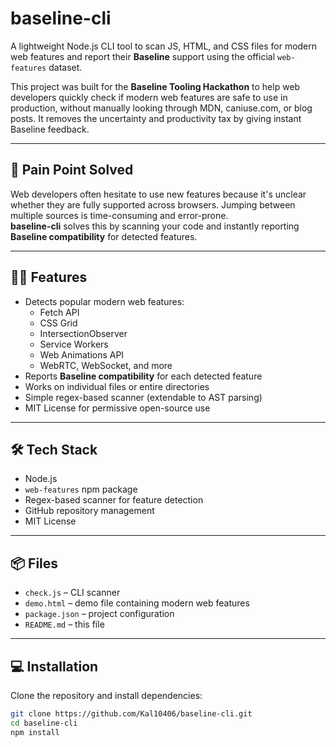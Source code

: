 # baseline-cli

A lightweight Node.js CLI tool to scan JS, HTML, and CSS files for modern web features and report their **Baseline** support using the official `web-features` dataset.  

This project was built for the **Baseline Tooling Hackathon** to help web developers quickly check if modern web features are safe to use in production, without manually looking through MDN, caniuse.com, or blog posts. It removes the uncertainty and productivity tax by giving instant Baseline feedback.

---

## 🚀 Pain Point Solved

Web developers often hesitate to use new features because it's unclear whether they are fully supported across browsers. Jumping between multiple sources is time-consuming and error-prone.  
**baseline-cli** solves this by scanning your code and instantly reporting **Baseline compatibility** for detected features.

---

## 🧑‍💻 Features

- Detects popular modern web features:
  - Fetch API
  - CSS Grid
  - IntersectionObserver
  - Service Workers
  - Web Animations API
  - WebRTC, WebSocket, and more
- Reports **Baseline compatibility** for each detected feature
- Works on individual files or entire directories
- Simple regex-based scanner (extendable to AST parsing)
- MIT License for permissive open-source use

---

## 🛠️ Tech Stack

- Node.js  
- `web-features` npm package  
- Regex-based scanner for feature detection  
- GitHub repository management  
- MIT License  

---

## 📦 Files

- `check.js` – CLI scanner  
- `demo.html` – demo file containing modern web features  
- `package.json` – project configuration  
- `README.md` – this file  

---

## 💻 Installation

Clone the repository and install dependencies:

```bash
git clone https://github.com/Kal10406/baseline-cli.git
cd baseline-cli
npm install
